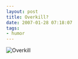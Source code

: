 ```yaml
---
layout: post
title: Overkill?
date: 2007-01-28 07:18:07
tags: 
- humor
---
```

<img src="http://pjatt.net/images/2007/01/cartoon.jpg" alt="Overkill" />